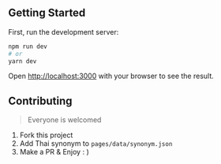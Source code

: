 ## Getting Started

First, run the development server:

```bash
npm run dev
# or
yarn dev
```

Open [http://localhost:3000](http://localhost:3000) with your browser to see the result.

## Contributing

> Everyone is welcomed

1. Fork this project
2. Add Thai synonym to `pages/data/synonym.json`
3. Make a PR & Enjoy : )
